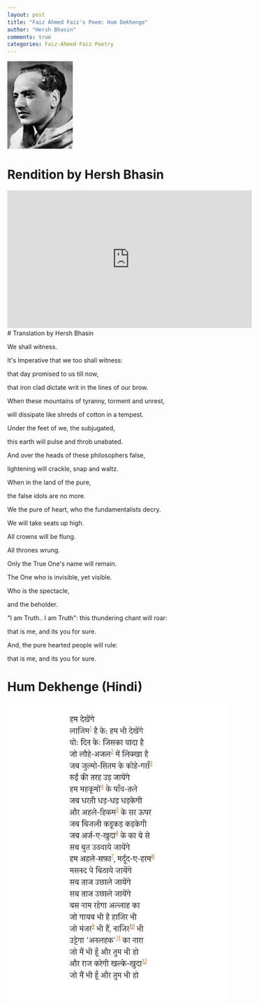 ```yaml
---
layout: post
title: "Faiz Ahmed Faiz's Poem: Hum Dekhenge"
author: "Hersh Bhasin"
comments: true
categories: Faiz-Ahmed-Faiz Poetry
---
```







![faiz](../assets/faiz.jpg)

# Rendition by Hersh Bhasin
<iframe width="560" height="315" src="https://www.youtube.com/embed/QOe4AJnrrqg" frameborder="0" allow="accelerometer; autoplay; encrypted-media; gyroscope; picture-in-picture" allowfullscreen></iframe>
# Translation by Hersh Bhasin



We shall witness.

It's Imperative  that we too shall witness:



that day promised to us till now,

that iron clad dictate writ in the lines of our brow.



When these mountains of  tyranny, torment and unrest,

will dissipate like shreds of cotton in a tempest.



Under the feet of we, the subjugated,

this earth will pulse and throb unabated.



And over the heads of these philosophers false,

lightening will crackle, snap and waltz.



When  in the land of the pure,

the  false idols are no more.



We the pure of heart, who the fundamentalists decry.

We will take seats up high.



All crowns will be flung.

All thrones wrung.



Only the True One's name will remain.

The One who is invisible, yet visible.



Who is the spectacle,

and the beholder.



"I am Truth.. I am Truth":  this thundering chant will roar:

that is me, and  its you for sure.



And,  the pure hearted people will rule:

that is me, and  its you for sure.



# Hum Dekhenge (Hindi)

<img src="../assets/faiz-ham-dekhan-ge.png" alt="Faiz" align="left">



